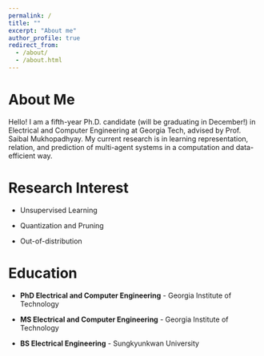 ```yaml
---
permalink: /
title: ""
excerpt: "About me"
author_profile: true
redirect_from: 
  - /about/
  - /about.html
---
```


About Me
======

Hello! I am a fifth-year Ph.D. candidate (will be graduating in December!) in Electrical and Computer Engineering at Georgia Tech, advised by Prof. Saibal Mukhopadhyay. My current research is in learning representation, relation, and prediction of multi-agent systems in a computation and data-efficient way.

Research Interest
======
+ Unsupervised Learning

+ Quantization and Pruning

+ Out-of-distribution




Education
======
+  <i class="fas fa-graduation-cap"></i> **PhD Electrical and Computer Engineering** - Georgia Institute of Technology

+  <i class="fas fa-graduation-cap"></i> **MS Electrical and Computer Engineering** - Georgia Institute of Technology

+  <i class="fas fa-graduation-cap"></i> **BS Electrical Engineering** - Sungkyunkwan University
